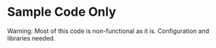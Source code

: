 # Sample Code Only

Warning: Most of this code is non-functional as it is. Configuration and libraries needed.
